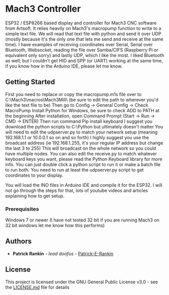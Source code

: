 # Mach3 Controller

ESP32 / ESP8266 based display and controller for Mach3 CNC software from Artsoft.
It relies heavily on Mach3's macropump function to write to a simple text file.
We will read that text file with python and send it over UDP (mostly because it's the only
one that lets me send and receive at the same time). I have examples of receiving coordinates over
Serial, Serial over Bluetooth, Websocket, reading the file over Samba/CIFS (Raspberry Pi or equivalent only sorry)
and lastly UDP, which I like the most. I liked Bluetooth as well, but I couldn't get HID and SPP (or UART) working
at the same time, if you know how in the Arduino IDE, please let me know.

## Getting Started

First you need to replace or copy the macropump.m1s file over to C:\Mach3\macros\Mach3Mill\ (be sure to edit the path to wherever you'd like the text file to be)
Then go to Config -> General Config -> Check MacroPump
Install Python for Windows, be sure to check ADD to PATH at the beginning
After installation, open Command Prompt (Start -> Run -> CMD -> ENTER)
Then run command Pip install keyboard
I suggest you download the python scripts to C:\Python but ultimately doesn't matter
You will need to edit the udpserver.py to match your network setup (meaning 192.168.1.1 or 10.0.0.1 so on and so forth)
I highly suggest you use the broadcast address (ie 192.168.1.255, it's your regular IP address but change the last 3 to 255)
This will broadcast on the whole network so you could have multiple nodes.
You can also edit the receive.py to match whatever keyboard keys you want, please read the Python Keyboard library for more info.
You can just double click a python script to run it or make a batch file to run both.
You need to run at least the udpserver.py script to get coordinates to your display.

You will load the INO files in Arduino IDE and compile it for the ESP32.
I will not go through the steps for that, lots of youtube videos and articles explaining how to get setup.

### Prerequisites

Windows 7 or newer (I have not tested 32 bit if you are running Mach3 on 32 bit windows let me know how this performs)

## Authors

* **Patrick Rankin** - *lead doofus* - [Patrick-E-Rankin](https://github.com/Patrick-E-Rankin/)


## License

This project is licensed under the GNU General Public License v3.0 - see the [LICENSE.md](LICENSE.md) file for details


